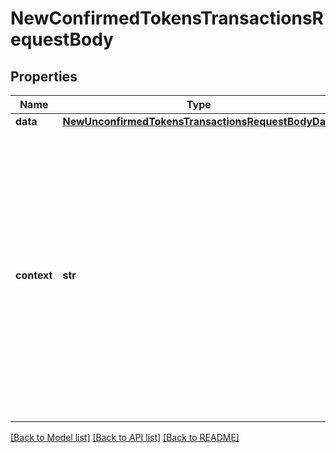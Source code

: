 # NewConfirmedTokensTransactionsRequestBody


## Properties
Name | Type | Description | Notes
------------ | ------------- | ------------- | -------------
**data** | [**NewUnconfirmedTokensTransactionsRequestBodyData**](NewUnconfirmedTokensTransactionsRequestBodyData.md) |  | 
**context** | **str** | In batch situations the user can use the context to correlate responses with requests. This property is present regardless of whether the response was successful or returned as an error. &#x60;context&#x60; is specified by the user. | [optional] 

[[Back to Model list]](../README.md#documentation-for-models) [[Back to API list]](../README.md#documentation-for-api-endpoints) [[Back to README]](../README.md)


